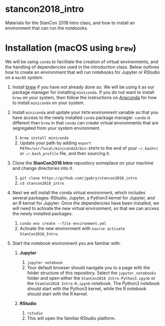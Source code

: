 # stancon2018_intro
Materials for the StanCon 2018 Intro class, and how to install an environment
that can run the notebooks.

# Installation (macOS using `brew`)
We will be using `conda` to facilitate the creation of virtual environments,
and the handling of dependencies used in the introduction class. Below outlines
how to create an environment that will run notebooks for Jupyter or RStudio on
a `macOS` system.

1. Install [brew](https://brew.sh) if you have not already done so. We will be
   using it as our package manager for installing `miniconda`. If you do not
   want to install `brew` on your system, then follow the instructions on
   [Anaconda](https://conda.io/miniconda.html) for how to install `miniconda`
   on your system.

1. Install `miniconda` and update your `PATH` environment variable so that you
   have access to the newly installed `conda` package manager. `conda` is
   different than `brew` in that `conda` can create virtual environments that
   are segregated from your system environment.

   1. `brew install miniconda`
   1. Update your path by adding
      `export PATH=/usr/local/miniconda3/bin:$PATH` to the end of your
      `~/.bashrc` or `~/.bash_profile` file, and then sourcing it.

1. Clone the **StanCon2018 Intro** repository someplace on your machine and
   change directories into it.

   1. `git clone https://github.com/jgabry/stancon2018_intro`
   1. `cd stancon2018_intro`

1. Next we will install the conda virtual environment, which includes several
   packages: RStudio, Jupyter, a Python3 kernel for Jupyter, and an R kernel
   for Jupyter. Once the dependencies have been installed, we will need to
   activate the new virtual environment, so that we can access the newly
   installed packages.

   1. `conda env create --file environment.yml`
   1. Activate the new environment with `source activate StanCon2018_Intro`.

1. Start the notebook environment you are familiar with.

   1. **Jupyter**

      1. `jupyter notebook`
      1. Your default browser should navigate you to a page with the folder
         structure of this repository. Select the `jupyter_notebooks` folder
         and open either the `StanCon2018 Intro-Python3.ipynb` or the
         `StanCon2018 Intro-R.ipynb` notebook. The Python3 notebook should
         start with the Python3 kernel, while the R notebook should start with
         the R kernel.

   1. **RStudio**

      1. `rstudio`
      1. This will open the familiar RStudio platform.
